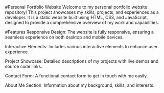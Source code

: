 #Personal Portfolio Website
Welcome to my personal portfolio website repository! This project showcases my skills, projects, and experiences as a developer. It is a static website built using HTML, CSS, and JavaScript, designed to provide a comprehensive overview of my work and capabilities.

#Features
Responsive Design: The website is fully responsive, ensuring a seamless experience on both desktop and mobile devices.

Interactive Elements: Includes various interactive elements to enhance user experience.

Project Showcase: Detailed descriptions of my projects with live demos and source code links.

Contact Form: A functional contact form to get in touch with me easily.

About Me Section: Information about my background, skills, and interests.
